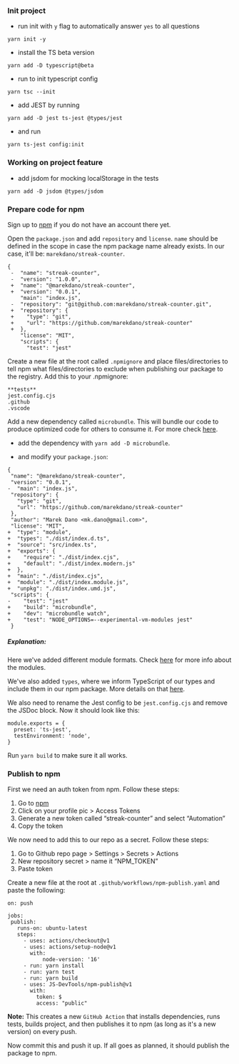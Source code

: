 ### Init project

- run init with `y` flag to automatically answer `yes` to all questions

```
yarn init -y
```

- install the TS beta version

```
yarn add -D typescript@beta
```

- run to init typescript config

```
yarn tsc --init
```

- add JEST by running

```
yarn add -D jest ts-jest @types/jest
```

- and run 

```
yarn ts-jest config:init
```

### Working on project feature

- add jsdom for mocking localStorage in the tests

```
yarn add -D jsdom @types/jsdom
```

### Prepare code for npm

Sign up to [npm](https://www.npmjs.com/) if you do not have an account there yet.

Open the `package.json` and add `repository` and `license`. `name` should be defined in the scope in case the npm package name already exists. In our case, it'll be: `marekdano/streak-counter`.

```
{
 -  "name": "streak-counter",
 -  "version": "1.0.0",
 +  "name": "@marekdano/streak-counter",
 +  "version": "0.0.1",
    "main": "index.js",
 -  "repository": "git@github.com:marekdano/streak-counter.git",
 +  "repository": {
 +    "type": "git",
 +    "url": "https://github.com/marekdano/streak-counter"
 +  },
    "license": "MIT",
    "scripts": {
      "test": "jest"
```

Create a new file at the root called `.npmignore` and place files/directories to tell npm what files/directories to exclude when publishing our package to the registry. Add this to your .npmignore:

```
**tests**
jest.config.cjs
.github
.vscode
```

Add a new dependency called `microbundle`. This will bundle our code to produce optimized code for others to consume it. For more check [here](https://github.com/developit/microbundle).

- add the dependency with `yarn add -D microbundle`. 
  
- and modify your `package.json`:

```
{
 "name": "@marekdano/streak-counter",
 "version": "0.0.1",
-  "main": "index.js",
 "repository": {
   "type": "git",
   "url": "https://github.com/marekdano/streak-counter"
 },
 "author": "Marek Dano <mk.dano@gmail.com>",
 "license": "MIT",
+  "type": "module",
+  "types": "./dist/index.d.ts",
+  "source": "src/index.ts",
+  "exports": {
+    "require": "./dist/index.cjs",
+    "default": "./dist/index.modern.js"
+  },
+  "main": "./dist/index.cjs",
+  "module": "./dist/index.module.js",
+  "unpkg": "./dist/index.umd.js",
 "scripts": {
-    "test": "jest"
+    "build": "microbundle",
+    "dev": "microbundle watch",
+    "test": "NODE_OPTIONS=--experimental-vm-modules jest"
 }
```

##### Explanation: 

Here we've added different module formats. Check [here](https://irian.to/blogs/what-are-cjs-amd-umd-and-esm-in-javascript/) for more info about the modules.

We've also added `types`, where we inform TypeScript of our types and include them in our npm package. More details on that [here](https://www.typescriptlang.org/docs/handbook/declaration-files/publishing.html).

We also need to rename the Jest config to be `jest.config.cjs` and remove the JSDoc block. Now it should look like this:

```
module.exports = {
  preset: 'ts-jest',
  testEnvironment: 'node',
}
```

Run `yarn build` to make sure it all works.

### Publish to npm

First we need an auth token from npm. Follow these steps:

1. Go to [npm](https://www.npmjs.com/)
2. Click on your profile pic > Access Tokens
3. Generate a new token called “streak-counter” and select “Automation”
4. Copy the token

We now need to add this to our repo as a secret. Follow these steps:

1. Go to Github repo page > Settings > Secrets > Actions
2. New repository secret > name it “NPM_TOKEN”
3. Paste token

Create a new file at the root at `.github/workflows/npm-publish.yaml` and paste the following:

```
on: push

jobs:
 publish:
   runs-on: ubuntu-latest
   steps:
     - uses: actions/checkout@v1
     - uses: actions/setup-node@v1
       with:
           node-version: '16'
     - run: yarn install
     - run: yarn test
     - run: yarn build
     - uses: JS-DevTools/npm-publish@v1
       with:
         token: $
         access: "public"
```

**Note:** This creates a new `GitHub Action` that installs dependencies, runs tests, builds project, and then publishes it to npm (as long as it's a new version) on every push.

Now commit this and push it up. If all goes as planned, it should publish the package to npm.
